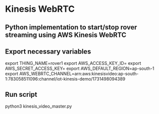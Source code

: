 # Kinesis WebRTC
## Python implementation to start/stop rover streaming using AWS Kinesis WebRTC

## Export necessary variables

export THING_NAME=rover1
export AWS_ACCESS_KEY_ID=
export AWS_SECRET_ACCESS_KEY=
export AWS_DEFAULT_REGION=ap-south-1
export AWS_WEBRTC_CHANNEL=arn:aws:kinesisvideo:ap-south-1:783058511096:channel/iot-kinesis-demo/1731498094389


## Run script 

python3 kinesis_video_master.py                 


